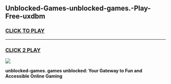 
## Unblocked-Games-unblocked-games.-Play-Free-uxdbm
<h3>
<a href="https://premium76.site?title=unblocked-games.&ref=18A">CLICK TO PLAY</a></h3>
<hr>

<h3>
<a href="https://premium76.site?title=unblocked-games.&ref=18A">CLICK 2 PLAY</a>
  
</h3>

<a href="https://premium76.site?title=unblocked-games.&ref=18A"><img src="https://clearcache.store/games.png"></a>


**unblocked-games. games unblocked: Your Gateway to Fun and Accessible Online Gaming**
